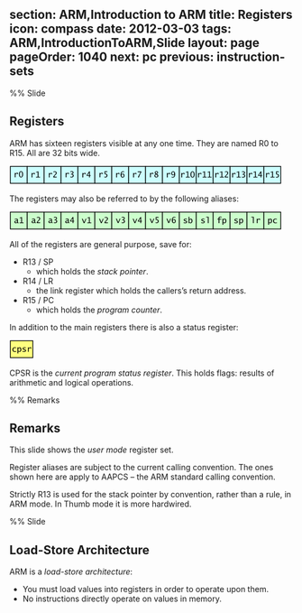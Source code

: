 section: ARM,Introduction to ARM
title: Registers
icon: compass
date: 2012-03-03
tags: ARM,IntroductionToARM,Slide
layout: page
pageOrder: 1040
next: pc
previous: instruction-sets
----

%% Slide

## Registers

ARM has sixteen registers visible at any one time. They are named R0 to R15. All are 32 bits wide.

![Register names diagram.](img/dia/regs.png)

The registers may also be referred to by the following aliases:

![Register aliases diagram.](img/dia/regaliases.png)

All of the registers are general purpose, save for:

* R13 / SP
  * which holds the *stack pointer*.
* R14 / LR
  * the link register which holds the callers’s return address.
* R15 / PC
  * which holds the *program counter*.

In addition to the main registers there is also a status register:

![Status register diagram.](img/dia/regpsr.png)

CPSR is the *current program status register*. This holds flags: results of arithmetic and logical operations.

%% Remarks

## Remarks

This slide shows the *user mode* register set.

Register aliases are subject to the current calling convention. The ones shown here are apply to AAPCS – the ARM standard calling convention.

Strictly R13 is used for the stack pointer by convention, rather than a rule, in ARM mode. In Thumb mode it is more hardwired.

%% Slide

## Load-Store Architecture

ARM is a *load-store architecture*:

* You must load values into registers in order to operate upon them.
* No instructions directly operate on values in memory.
